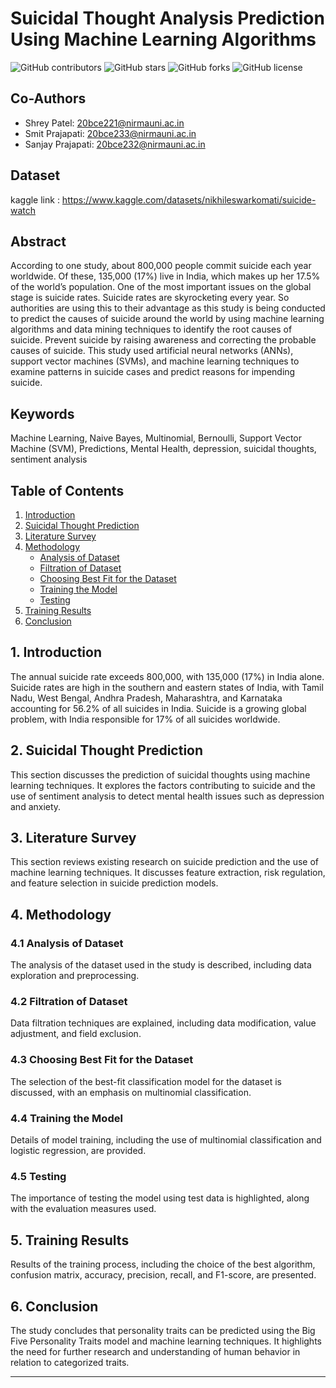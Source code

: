 # Suicidal Thought Analysis Prediction Using Machine Learning Algorithms

![GitHub contributors](https://img.shields.io/github/contributors/Shreyp087/Suicidal-thought-prediction)
![GitHub stars](https://img.shields.io/github/stars/Shreyp087/Suicidal-thought-prediction)
![GitHub forks](https://img.shields.io/github/forks/Shreyp087/Suicidal-thought-prediction)
![GitHub license](https://img.shields.io/github/license/Shreyp087/Suicidal-thought-prediction)

## Co-Authors
- Shrey Patel: [20bce221@nirmauni.ac.in](mailto:20bce221@nirmauni.ac.in)
- Smit Prajapati: [20bce233@nirmauni.ac.in](mailto:20bce233@nirmauni.ac.in)
- Sanjay Prajapati: [20bce232@nirmauni.ac.in](mailto:20bce232@nirmauni.ac.in)

## Dataset

kaggle link : https://www.kaggle.com/datasets/nikhileswarkomati/suicide-watch

## Abstract
According to one study, about 800,000 people commit suicide each year worldwide. Of these, 135,000 (17%) live in India, which makes up her 17.5% of the world’s population. One of the most important issues on the global stage is suicide rates. Suicide rates are skyrocketing every year. So authorities are using this to their advantage as this study is being conducted to predict the causes of suicide around the world by using machine learning algorithms and data mining techniques to identify the root causes of suicide. Prevent suicide by raising awareness and correcting the probable causes of suicide. This study used artificial neural networks (ANNs), support vector machines (SVMs), and machine learning techniques to examine patterns in suicide cases and predict reasons for impending suicide.

## Keywords
Machine Learning, Naive Bayes, Multinomial, Bernoulli, Support Vector Machine (SVM), Predictions, Mental Health, depression, suicidal thoughts, sentiment analysis

## Table of Contents
1. [Introduction](#1-introduction)
2. [Suicidal Thought Prediction](#2-suicidal-thought-prediction)
3. [Literature Survey](#3-literature-survey)
4. [Methodology](#4-methodology)
   - [Analysis of Dataset](#31-analysis-of-dataset)
   - [Filtration of Dataset](#32-filtration-of-dataset)
   - [Choosing Best Fit for the Dataset](#33-choosing-best-fit-for-the-dataset)
   - [Training the Model](#34-training-the-model)
   - [Testing](#35-testing)
5. [Training Results](#5-training-results)
6. [Conclusion](#6-conclusion)

## 1. Introduction
The annual suicide rate exceeds 800,000, with 135,000 (17%) in India alone. Suicide rates are high in the southern and eastern states of India, with Tamil Nadu, West Bengal, Andhra Pradesh, Maharashtra, and Karnataka accounting for 56.2% of all suicides in India. Suicide is a growing global problem, with India responsible for 17% of all suicides worldwide.

## 2. Suicidal Thought Prediction
This section discusses the prediction of suicidal thoughts using machine learning techniques. It explores the factors contributing to suicide and the use of sentiment analysis to detect mental health issues such as depression and anxiety.

## 3. Literature Survey
This section reviews existing research on suicide prediction and the use of machine learning techniques. It discusses feature extraction, risk regulation, and feature selection in suicide prediction models.

## 4. Methodology
### 4.1 Analysis of Dataset
The analysis of the dataset used in the study is described, including data exploration and preprocessing.

### 4.2 Filtration of Dataset
Data filtration techniques are explained, including data modification, value adjustment, and field exclusion.

### 4.3 Choosing Best Fit for the Dataset
The selection of the best-fit classification model for the dataset is discussed, with an emphasis on multinomial classification.

### 4.4 Training the Model
Details of model training, including the use of multinomial classification and logistic regression, are provided.

### 4.5 Testing
The importance of testing the model using test data is highlighted, along with the evaluation measures used.

## 5. Training Results
Results of the training process, including the choice of the best algorithm, confusion matrix, accuracy, precision, recall, and F1-score, are presented.

## 6. Conclusion
The study concludes that personality traits can be predicted using the Big Five Personality Traits model and machine learning techniques. It highlights the need for further research and understanding of human behavior in relation to categorized traits.

---
